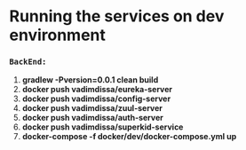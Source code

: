 # Running the services on dev environment

### `BackEnd:`
1. **gradlew -Pversion=0.0.1 clean build**
2. **docker push vadimdissa/eureka-server**
3. **docker push vadimdissa/config-server**
4. **docker push vadimdissa/zuul-server**
5. **docker push vadimdissa/auth-server**
6. **docker push vadimdissa/superkid-service**
7. **docker-compose -f docker/dev/docker-compose.yml up**